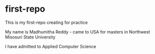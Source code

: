 # first-repo
This is my first-repo creating for practice


My name is Madhumitha Reddy - came to USA for masters in Northwest Misosuri State University

I have admitted to Applied Computer Science
